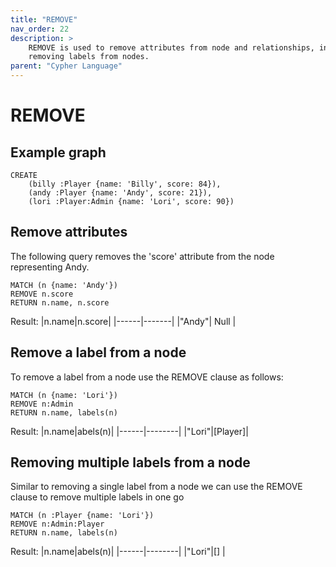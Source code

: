 ```yaml
---
title: "REMOVE"
nav_order: 22
description: >
    REMOVE is used to remove attributes from node and relationships, in addition to
    removing labels from nodes.
parent: "Cypher Language"
---
```


# REMOVE

## Example graph

```cypher
CREATE
    (billy :Player {name: 'Billy', score: 84}),
    (andy :Player {name: 'Andy', score: 21}),
    (lori :Player:Admin {name: 'Lori', score: 90})
```

## Remove attributes

The following query removes the 'score' attribute from the node
representing Andy.

```cypher
MATCH (n {name: 'Andy'})
REMOVE n.score
RETURN n.name, n.score
```

Result:
|n.name|n.score|
|------|-------|
|"Andy"| Null  |


## Remove a label from a node

To remove a label from a node use the REMOVE clause as follows:

```cypher
MATCH (n {name: 'Lori'})
REMOVE n:Admin
RETURN n.name, labels(n)
```

Result:
|n.name|abels(n)|
|------|--------|
|"Lori"|[Player]|


## Removing multiple labels from a node

Similar to removing a single label from a node we can use the REMOVE clause
to remove multiple labels in one go

```cypher
MATCH (n :Player {name: 'Lori'})
REMOVE n:Admin:Player
RETURN n.name, labels(n)
```

Result:
|n.name|abels(n)|
|------|--------|
|"Lori"|[]      |
